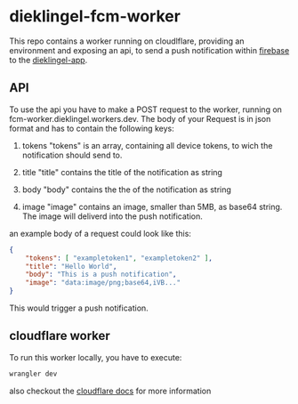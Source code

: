 # dieklingel-fcm-worker

This repo contains a worker running on cloudlflare, providing an environment and exposing an api, to send 
a push notification within [firebase](https://firebase.google.com) to the [dieklingel-app](https://dieklingel.com/#/app).

## API

To use the api you have to make a POST request to the worker, running on fcm-worker.dieklingel.workers.dev. The body of your Request is in json format and has to contain the following keys:

1. tokens
"tokens" is an array, containing all device tokens, to wich the notification should send to.

2. title
"title" contains the title of the notification as string

3. body
"body" contains the the of the notification as string

4. image
"image" contains an image, smaller than 5MB, as base64 string. The image will deliverd into the push notification.

an example body of a request could look like this:
```json
{
	"tokens": [ "exampletoken1", "exampletoken2" ],
	"title": "Hello World",
	"body": "This is a push notification",
	"image": "data:image/png;base64,iVB..."
}
```

This would trigger a push notification.

## cloudflare worker

To run this worker locally, you have to execute:
```bash
wrangler dev
```
also checkout the [cloudflare docs](https://developers.cloudflare.com/workers/) for more information